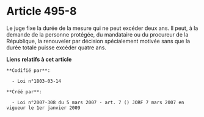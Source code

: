 # Article 495-8

Le juge fixe la durée de la mesure qui ne peut excéder deux ans. Il peut, à la demande de la personne protégée, du mandataire
ou du procureur de la République, la renouveler par décision spécialement motivée sans que la durée totale puisse excéder
quatre ans.

**Liens relatifs à cet article**

	**Codifié par**:

	  - Loi n°1803-03-14

	**Créé par**:

	  - Loi n°2007-308 du 5 mars 2007 - art. 7 () JORF 7 mars 2007 en vigueur le 1er janvier 2009
